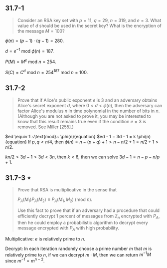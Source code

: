 ## 31.7-1

> Consider an RSA key set with $p = 11$, $q = 29$, $n = 319$, and $e = 3$. What value of $d$ should be used in the secret key? What is the encryption of the message $M = 100$?

$\phi(n) = (p - 1) \cdot (q - 1) = 280$.

$d = e^{-1} ~\text{mod}~ \phi(n) = 187$.

$P(M) = M^e ~\text{mod}~ n = 254$.

$S(C) = C^d ~\text{mod}~ n = 254^{187} ~\text{mod}~ n =  100$.

## 31.7-2

> Prove that if Alice's public exponent $e$ is $3$ and an adversary obtains Alice's secret exponent $d$, where $0 < d < \phi(n)$, then the adversary can factor Alice's modulus $n$ in time polynomial in the number of bits in $n$. (Although you are not asked to prove it, you may be interested to know that this result remains true even if the condition $e = 3$ is removed. See Miller [255].)

$ed \equiv 1 ~\text{mod}~ \phi(n){equation}
$ed - 1 = 3d - 1 = k \phi(n){equation}
If $p, q < n / 4$, then $\phi(n) = n - (p + q) + 1 > n - n / 2 + 1 = n / 2 + 1 > n / 2$.

$kn / 2 < 3d - 1 < 3d < 3n$, then $k < 6$, then we can solve $3d - 1 = n - p - n / p + 1$.

## 31.7-3 $\star$
> Prove that RSA is multiplicative in the sense that
> 
> $P_A(M_1) P_A(M_2) \equiv P_A(M_1, M_2) ~(\text{mod}~n)$.
> 
> Use this fact to prove that if an adversary had a procedure that could efficiently decrypt $1$ percent of messages from $\mathbb{Z}_n$ encrypted with $P_A$, then he could employ a probabilistic algorithm to decrypt every message encrypted with $P_A$ with high probability.

Multiplicative:
$e$ is relatively prime to $n$.

Decrypt:
In each iteration randomly choose a prime number $m$ that $m$ is relatively prime to $n$, if we can decrypt $m \cdot M$, then we can return $m^{-1} M$ since $m^{-1} = m^{n - 2}$.